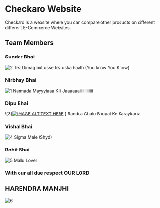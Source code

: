 # Checkaro Website 
Checkaro is a website where you can compare other products on different different E-Commerce Websites.
## Team Members
### Sundar Bhai
![2][def2]
Tez Dimag but usse tez uska haath (You know You Know)
### Nirbhay Bhai 
![1][def]
Narmada Mayyyiaaa Kiii Jaaaaaaiiiiiiiiiiiii
### Dipu Bhai
![3][![IMAGE ALT TEXT HERE](https://img.youtube.com/vi/IH92vUve7rA/0.jpg)](https://www.youtube.com/watch?v=IH92vUve7rA_ID_HERE)
]
Randua Chalo Bhopal Ke Karaykarta
### Vishal Bhai
![4][def4]
Sigma Male (Shyd)
### Rohit Bhai
![5][def5]
Mallu Lover
### With our all due respect OUR LORD 
## HARENDRA MANJHI
![6][def6]



[def]: https://www.samvad.in/Encyc/2022/2/7/WhatsApp-Image-2022-02-07-at-5.27.30-PM_202202071737431546_H@@IGHT_838_W@@IDTH_1280.jpeg
[def2]: https://thumbs.dreamstime.com/z/touching-himself-unrecognizable-man-watching-pornography-masturbating-online-porn-video-digital-world-sex-erotic-touching-235791187.jpg
[def4]: https://i.kym-cdn.com/photos/images/facebook/001/492/083/bb7.jpg
[def5]: https://encrypted-tbn0.gstatic.com/images?q=tbn:ANd9GcTDplCJkpwxXvWBOQ7loQVCqv6587gzqaQamp7XankpIA&usqp=CAU&ec=48600113
[def6]: https://media.licdn.com/dms/image/C4D03AQHm9QtcR2rtNA/profile-displayphoto-shrink_400_400/0/1656600296915?e=1681948800&v=beta&t=uGznhEdQdpy0HpegFQdccA7L1PIsyOhBHqAIKUgNrD0